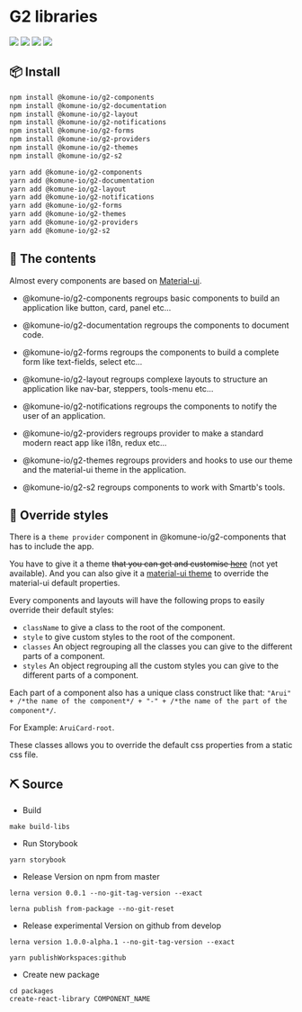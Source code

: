 # G2 libraries

![](https://badgen.net/badge/React/18.2.0/purple)
![](https://badgen.net/badge/@mui%2Fmaterial/5.8.4/green)
![](https://badgen.net/npm/v/@komune-io/g2-components/latest)
![](https://badgen.net/npm/types/tslib)

## 📦 Install

```bash
npm install @komune-io/g2-components
npm install @komune-io/g2-documentation
npm install @komune-io/g2-layout
npm install @komune-io/g2-notifications
npm install @komune-io/g2-forms
npm install @komune-io/g2-providers
npm install @komune-io/g2-themes
npm install @komune-io/g2-s2
```

```bash
yarn add @komune-io/g2-components
yarn add @komune-io/g2-documentation
yarn add @komune-io/g2-layout
yarn add @komune-io/g2-notifications
yarn add @komune-io/g2-forms
yarn add @komune-io/g2-themes
yarn add @komune-io/g2-providers
yarn add @komune-io/g2-s2
```

## 🧰 The contents

Almost every components are based on [Material-ui](https://material-ui.com/).

- @komune-io/g2-components regroups basic components to build an application like button, card, panel etc...

- @komune-io/g2-documentation regroups the components to document code.

- @komune-io/g2-forms regroups the components to build a complete form like text-fields, select etc...

- @komune-io/g2-layout regroups complexe layouts to structure an application like nav-bar, steppers, tools-menu etc...

- @komune-io/g2-notifications regroups the components to notify the user of an application.

- @komune-io/g2-providers regroups provider to make a standard modern react app like i18n, redux etc...

- @komune-io/g2-themes regroups providers and hooks to use our theme and the material-ui theme in the application.

- @komune-io/g2-s2 regroups components to work with Smartb's tools.

## 🌈 Override styles

There is a `theme provider` component in @komune-io/g2-components that has to include the app.

You have to give it a theme ~~that you can get and customise [here](/?path=/story/overview-cheatsheet-theme--page)~~ (not yet available). And you can also give it a [material-ui theme](https://material-ui.com/customization/default-theme/) to override the material-ui default properties.

Every components and layouts will have the following props to easily override their default styles:

- `className` to give a class to the root of the component.
- `style` to give custom styles to the root of the component.
- `classes` An object regrouping all the classes you can give to the different parts of a component.
- `styles` An object regrouping all the custom styles you can give to the different parts of a component.

Each part of a component also has a unique class construct like that: `"Arui" + /*the name of the component*/ + "-" + /*the name of the part of the component*/`.

For Example: `AruiCard-root`.

These classes allows you to override the default css properties from a static css file.

## ⛏ Source

- Build

```
make build-libs
```

- Run Storybook

```
yarn storybook
```

- Release Version on npm from master

```
lerna version 0.0.1 --no-git-tag-version --exact

lerna publish from-package --no-git-reset
```

- Release experimental Version on github from develop

```
lerna version 1.0.0-alpha.1 --no-git-tag-version --exact

yarn publishWorkspaces:github
```

- Create new package

```
cd packages
create-react-library COMPONENT_NAME
```
